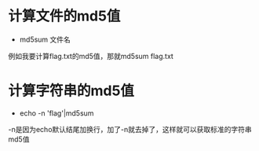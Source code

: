 # 计算文件的md5值
- md5sum 文件名

例如我要计算flag.txt的md5值，那就md5sum flag.txt
# 计算字符串的md5值
- echo -n 'flag'|md5sum

-n是因为echo默认结尾加换行，加了-n就去掉了，这样就可以获取标准的字符串md5值